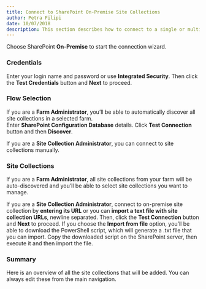 ```yaml
---  
title: Connect to SharePoint On-Premise Site Collections
author: Petra Filipi 
date: 10/07/2018 
description: This section describes how to connect to a single or multiple SharePoint On-Premise site collections from SysKit Security Manager.
--- 
```

Choose SharePoint __On-Premise__ to start the connection wizard.

### Credentials
Enter your login name and password or use __Integrated Security__. Then click the __Test Credentials__ button and __Next__ to proceed.

### Flow Selection
If you are a __Farm Administrator__, you’ll be able to automatically discover all site collections in a selected farm.  
Enter __SharePoint Configuration Database__ details. Click __Test Connection__ button and then __Discover__.

If you are a __Site Collection Administrator__, you can connect to site collections manually.

### Site Collections
If you are a __Farm Administrator__, all site collections from your farm will be auto-discovered and you’ll be able to select site collections you want to manage.

If you are a __Site Collection Administrator__, connect to on-premise site collection by __entering its URL__ or you can __import a text file with site collection URLs__, newline separated. Then, click the __Test Connection__ button and __Next__ to proceed.
If you choose the __Import from file__ option, you’ll be able to download the PowerShell script, which will generate a .txt file that you can import. Copy the downloaded script on the SharePoint server, then execute it and then import the file.

### Summary
Here is an overview of all the site collections that will be added. You can always edit these from the main navigation.
